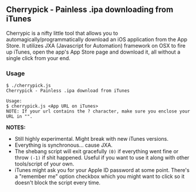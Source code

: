 ## Cherrypick - Painless .ipa downloading from iTunes
Cherrypic is a nifty little tool that allows you to automagically/programmatically download an iOS application from the App Store. It utilizes JXA (Javascript for Automation) framework on OSX to fire up iTunes, open the app's App Store page and download it, all without a single click from your end.

### Usage
```
$ ./cherrypick.js
Cherrypick - Painless .ipa download from iTunes

Usage:
$ cherrypick.js <App URL on iTunes>
NOTE: If your url contains the ? character, make sure you enclose your URL in "".
```
**NOTES:**
- Still highly experimental. Might break with new iTunes versions.
- Everything is synchronous... cause JXA.
- The shebang script will exit gracefully `(0)` if everything went fine or throw `(-1)` if shit happened. Useful if you want to use it along with other tools/script of your own.
- iTunes might ask you for your Apple ID password at some point. There's a "remember me" option checkbox which you might want to click so it doesn't block the script every time.

